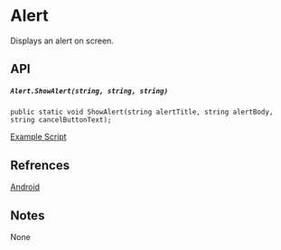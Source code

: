 # Alert
Displays an alert on screen.

## API
##### `Alert.ShowAlert(string, string, string)`
`public static void ShowAlert(string alertTitle, string alertBody, string cancelButtonText);`

[Example Script](../../../Assets/UnityMobileModuleDemo/Alert/DisplayAlert.cs)

## Refrences
[Android](https://developer.android.com/reference/android/app/AlertDialog)

## Notes
None